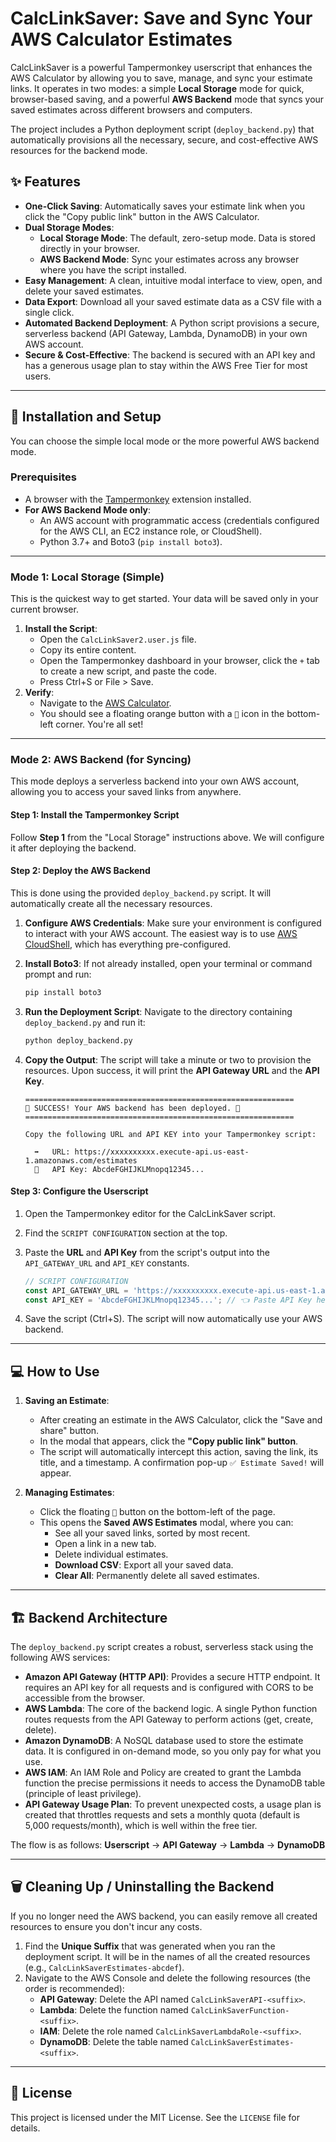 # CalcLinkSaver: Save and Sync Your AWS Calculator Estimates

CalcLinkSaver is a powerful Tampermonkey userscript that enhances the AWS Calculator by allowing you to save, manage, and sync your estimate links. It operates in two modes: a simple **Local Storage** mode for quick, browser-based saving, and a powerful **AWS Backend** mode that syncs your saved estimates across different browsers and computers.

The project includes a Python deployment script (`deploy_backend.py`) that automatically provisions all the necessary, secure, and cost-effective AWS resources for the backend mode.

## ✨ Features

  * **One-Click Saving**: Automatically saves your estimate link when you click the "Copy public link" button in the AWS Calculator.
  * **Dual Storage Modes**:
      * **Local Storage Mode**: The default, zero-setup mode. Data is stored directly in your browser.
      * **AWS Backend Mode**: Sync your estimates across any browser where you have the script installed.
  * **Easy Management**: A clean, intuitive modal interface to view, open, and delete your saved estimates.
  * **Data Export**: Download all your saved estimate data as a CSV file with a single click.
  * **Automated Backend Deployment**: A Python script provisions a secure, serverless backend (API Gateway, Lambda, DynamoDB) in your own AWS account.
  * **Secure & Cost-Effective**: The backend is secured with an API key and has a generous usage plan to stay within the AWS Free Tier for most users.

-----

## 🔧 Installation and Setup

You can choose the simple local mode or the more powerful AWS backend mode.

### Prerequisites

  * A browser with the [Tampermonkey](https://www.tampermonkey.net/) extension installed.
  * **For AWS Backend Mode only**:
      * An AWS account with programmatic access (credentials configured for the AWS CLI, an EC2 instance role, or CloudShell).
      * Python 3.7+ and Boto3 (`pip install boto3`).

-----

### Mode 1: Local Storage (Simple)

This is the quickest way to get started. Your data will be saved only in your current browser.

1.  **Install the Script**:
      * Open the `CalcLinkSaver2.user.js` file.
      * Copy its entire content.
      * Open the Tampermonkey dashboard in your browser, click the `+` tab to create a new script, and paste the code.
      * Press Ctrl+S or File \> Save.
2.  **Verify**:
      * Navigate to the [AWS Calculator](https://calculator.aws/).
      * You should see a floating orange button with a `📑` icon in the bottom-left corner. You're all set\!

-----

### Mode 2: AWS Backend (for Syncing)

This mode deploys a serverless backend into your own AWS account, allowing you to access your saved links from anywhere.

#### Step 1: Install the Tampermonkey Script

Follow **Step 1** from the "Local Storage" instructions above. We will configure it after deploying the backend.

#### Step 2: Deploy the AWS Backend

This is done using the provided `deploy_backend.py` script. It will automatically create all the necessary resources.

1.  **Configure AWS Credentials**: Make sure your environment is configured to interact with your AWS account. The easiest way is to use [AWS CloudShell](https://aws.amazon.com/cloudshell/), which has everything pre-configured.

2.  **Install Boto3**: If not already installed, open your terminal or command prompt and run:

    ```bash
    pip install boto3
    ```

3.  **Run the Deployment Script**: Navigate to the directory containing `deploy_backend.py` and run it:

    ```bash
    python deploy_backend.py
    ```

4.  **Copy the Output**: The script will take a minute or two to provision the resources. Upon success, it will print the **API Gateway URL** and the **API Key**.

    ```text
    ============================================================
    🎉 SUCCESS! Your AWS backend has been deployed. 🎉
    ============================================================

    Copy the following URL and API KEY into your Tampermonkey script:

      ➡️   URL: https://xxxxxxxxxx.execute-api.us-east-1.amazonaws.com/estimates
      🔑   API Key: AbcdeFGHIJKLMnopq12345...
    ```

#### Step 3: Configure the Userscript

1.  Open the Tampermonkey editor for the CalcLinkSaver script.

2.  Find the `SCRIPT CONFIGURATION` section at the top.

3.  Paste the **URL** and **API Key** from the script's output into the `API_GATEWAY_URL` and `API_KEY` constants.

    ```javascript
    // SCRIPT CONFIGURATION
    const API_GATEWAY_URL = 'https://xxxxxxxxxx.execute-api.us-east-1.amazonaws.com/estimates'; // 👈 Paste URL here
    const API_KEY = 'AbcdeFGHIJKLMnopq12345...'; // 👈 Paste API Key here
    ```

4.  Save the script (Ctrl+S). The script will now automatically use your AWS backend.

-----

## 💻 How to Use

1.  **Saving an Estimate**:

      * After creating an estimate in the AWS Calculator, click the "Save and share" button.
      * In the modal that appears, click the **"Copy public link" button**.
      * The script will automatically intercept this action, saving the link, its title, and a timestamp. A confirmation pop-up `✅ Estimate Saved!` will appear.

2.  **Managing Estimates**:

      * Click the floating `📑` button on the bottom-left of the page.
      * This opens the **Saved AWS Estimates** modal, where you can:
          * See all your saved links, sorted by most recent.
          * Open a link in a new tab.
          * Delete individual estimates.
          * **Download CSV**: Export all your saved data.
          * **Clear All**: Permanently delete all saved estimates.

-----

## 🏗️ Backend Architecture

The `deploy_backend.py` script creates a robust, serverless stack using the following AWS services:

  * **Amazon API Gateway (HTTP API)**: Provides a secure HTTP endpoint. It requires an API key for all requests and is configured with CORS to be accessible from the browser.
  * **AWS Lambda**: The core of the backend logic. A single Python function routes requests from the API Gateway to perform actions (get, create, delete).
  * **Amazon DynamoDB**: A NoSQL database used to store the estimate data. It is configured in on-demand mode, so you only pay for what you use.
  * **AWS IAM**: An IAM Role and Policy are created to grant the Lambda function the precise permissions it needs to access the DynamoDB table (principle of least privilege).
  * **API Gateway Usage Plan**: To prevent unexpected costs, a usage plan is created that throttles requests and sets a monthly quota (default is 5,000 requests/month), which is well within the free tier.

The flow is as follows:
**Userscript** → **API Gateway** → **Lambda** → **DynamoDB**

-----

## 🗑️ Cleaning Up / Uninstalling the Backend

If you no longer need the AWS backend, you can easily remove all created resources to ensure you don't incur any costs.

1.  Find the **Unique Suffix** that was generated when you ran the deployment script. It will be in the names of all the created resources (e.g., `CalcLinkSaverEstimates-abcdef`).
2.  Navigate to the AWS Console and delete the following resources (the order is recommended):
      * **API Gateway**: Delete the API named `CalcLinkSaverAPI-<suffix>`.
      * **Lambda**: Delete the function named `CalcLinkSaverFunction-<suffix>`.
      * **IAM**: Delete the role named `CalcLinkSaverLambdaRole-<suffix>`.
      * **DynamoDB**: Delete the table named `CalcLinkSaverEstimates-<suffix>`.

-----

## 📜 License

This project is licensed under the MIT License. See the `LICENSE` file for details.
